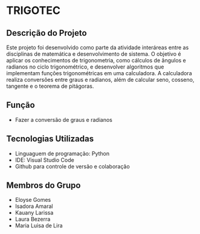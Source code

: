 # TRIGOTEC
## Descrição do Projeto 
Este projeto foi desenvolvido como parte da atividade interáreas entre as disciplinas de matemática e desenvolvimento de sistema. O objetivo é aplicar os conhecimentos de trigonometria, como cálculos de ângulos e radianos no ciclo trigonométrico, e desenvolver algoritmos que implementam funções trigonométricas em uma calculadora. A calculadora realiza conversões entre graus e radianos, além de calcular seno, cosseno, tangente e o teorema de pitágoras.
## Função
- Fazer a conversão de graus e radianos
## Tecnologias Utilizadas 
- Linguaguem de programação: Python
- IDE: Visual Studio Code
- Github para controle de versão e colaboração
## Membros do Grupo
- Eloyse Gomes
- Isadora Amaral
- Kauany Larissa
- Laura Bezerra
- Maria Luisa de Lira
